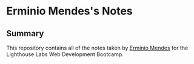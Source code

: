 # Erminio Mendes's Notes

## Summary 

This repository contains all of the notes taken by [Erminio Mendes](https://github.com/erminiomendes) for the Lighthouse Labs Web Development Bootcamp.


